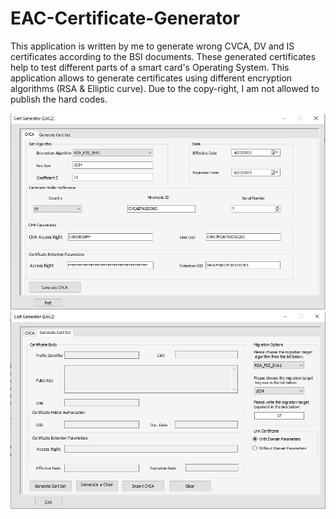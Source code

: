# EAC-Certificate-Generator
This application is written by me to generate wrong CVCA, DV and IS certificates according to the BSI documents. These generated certificates help to test different parts of a smart card's Operating System. This application allows to generate certificates using different encryption algorithms (RSA &amp; Elliptic curve). Due to the copy-right, I am not allowed to publish the hard codes.
 <p float="left">
  <img src="cert1.PNG" width="700" />
  <img src="cert2.PNG" width=700 /> 
</p>
